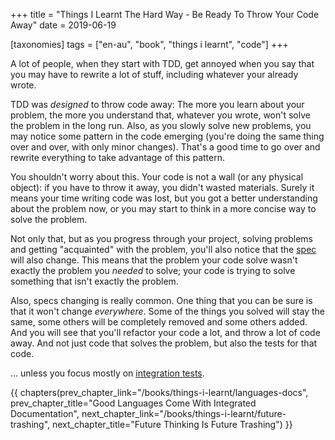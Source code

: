 +++
title = "Things I Learnt The Hard Way - Be Ready To Throw Your Code Away"
date = 2019-06-19

[taxonomies]
tags = ["en-au", "book", "things i learnt", "code"]
+++

A lot of people, when they start with TDD, get annoyed when you say that you
may have to rewrite a lot of stuff, including whatever your already wrote.

<!-- more -->

TDD was _designed_ to throw code away: The more you learn about your problem,
the more you understand that, whatever you wrote, won't solve the problem in
the long run. Also, as you slowly solve new problems, you may notice some
pattern in the code emerging (you're doing the same thing over and over, with
only minor changes). That's a good time to go over and rewrite everything to
take advantage of this pattern.

You shouldn't worry about this. Your code is not a wall (or any physical
object): if you have to throw it away, you didn't wasted materials. Surely it
means your time writing code was lost, but you got a better understanding
about the problem now, or you may start to think in a more concise way to
solve the problem.

Not only that, but as you progress through your project, solving problems and
getting "acquainted" with the problem, you'll also notice that the
[spec](/books/things-i-learnt/spec-first) will also change. This means that
the problem your code solve wasn't exactly the problem you _needed_ to solve;
your code is trying to solve something that isn't exactly the problem.

Also, specs changing is really common.  One thing that you can be sure is that
it won't change _everywhere_.  Some of the things you solved will stay the
same, some others will be completely removed and some others added. And you
will see that you'll refactor your code a lot, and throw a lot of code away.
And not just code that solves the problem, but also the tests for that code.

... unless you focus mostly on [integration
tests](/books/things-i-learnt/integration-tests).

{{ chapters(prev_chapter_link="/books/things-i-learnt/languages-docs", prev_chapter_title="Good Languages Come With Integrated Documentation", next_chapter_link="/books/things-i-learnt/future-trashing", next_chapter_title="Future Thinking Is Future Trashing") }}

